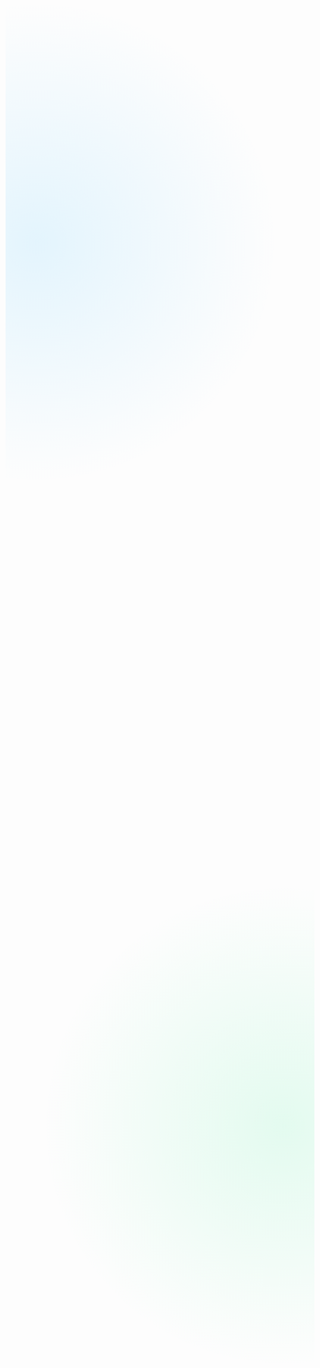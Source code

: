 <!DOCTYPE html>
<html lang="en">
<head>
    <meta charset="UTF-8">
    <meta name="viewport" content="width=device-width, initial-scale=1.0">
    <title>Week 1: Introduction to Generative AI in Music Production</title>
    <style>
        @import url('https://fonts.googleapis.com/css2?family=Roboto:wght@400;700&family=Montserrat:wght@600&display=swap');

        :root {
            --primary-color: #00a8ff;
            --secondary-color: #00e676;
            --accent-color: #ff3d00;
            --bg-color: #1a1a2e;
            --text-color: #e0e0e0;
        }

        body {
            font-family: 'Roboto', sans-serif;
            line-height: 1.6;
            color: var(--text-color);
            max-width: 800px;
            margin: 0 auto;
            padding: 20px;
            background: var(--bg-color);
            background-image: 
                radial-gradient(circle at 10% 20%, rgba(0, 168, 255, 0.1) 0%, transparent 20%),
                radial-gradient(circle at 90% 80%, rgba(0, 230, 118, 0.1) 0%, transparent 20%);
        }

        h1, h2, h3 {
            font-family: 'Montserrat', sans-serif;
            color: var(--primary-color);
        }

        h1 {
            font-size: 2.5em;
            border-bottom: 3px solid var(--secondary-color);
            padding-bottom: 10px;
            text-shadow: 2px 2px 4px rgba(0,0,0,0.5);
        }

        h2 {
            font-size: 1.8em;
            color: var(--secondary-color);
            margin-top: 30px;
        }

        h3 {
            font-size: 1.4em;
            color: var(--accent-color);
        }

        .content-block {
            background-color: rgba(255, 255, 255, 0.05);
            padding: 20px;
            border-radius: 10px;
            box-shadow: 0 4px 6px rgba(0, 0, 0, 0.1);
            margin-bottom: 20px;
            border: 1px solid rgba(255, 255, 255, 0.1);
            backdrop-filter: blur(5px);
        }

        .highlight {
            background-color: rgba(255, 255, 255, 0.05);
            border-left: 4px solid var(--accent-color);
            padding: 10px;
            margin: 10px 0;
        }

        ul {
            list-style-type: none;
            padding-left: 0;
        }

        ul li:before {
            content: "•";
            color: var(--accent-color);
            font-weight: bold;
            display: inline-block;
            width: 1em;
            margin-left: -1em;
        }

        .gradient-text {
            background: linear-gradient(45deg, var(--primary-color), var(--secondary-color), var(--accent-color));
            -webkit-background-clip: text;
            background-clip: text;
            color: transparent;
            animation: gradient-animation 6s ease infinite;
            background-size: 300% 300%;
        }

        @keyframes gradient-animation {
            0% { background-position: 0% 50%; }
            50% { background-position: 100% 50%; }
            100% { background-position: 0% 50%; }
        }

        code {
            background-color: rgba(255, 255, 255, 0.1);
            padding: 2px 4px;
            border-radius: 4px;
            font-family: 'Courier New', Courier, monospace;
        }
    </style>
</head>
<body>
    <h1 class="gradient-text">Week 1: Introduction to Generative AI in Music Production</h1>

    <div class="content-block">
        <h2>Overview</h2>
        <p>This week, I explored the fundamentals of generative AI in music production and its potential applications. I focused on understanding the basics of AI-driven music creation and how it can be integrated into the production process.</p>
    </div>

    <div class="content-block">
        <h2>Learning Objectives</h2>
        <ul>
            <li>Understand the concept of generative AI in music production</li>
            <li>Explore different AI tools and platforms for music creation</li>
            <li>Learn about the ethical considerations of using AI in music</li>
            <li>Experiment with basic AI-generated musical elements</li>
        </ul>
    </div>

    <div class="content-block">
        <h2>Key Concepts Explored</h2>
        <h3>1. Introduction to Generative AI</h3>
        <p>I researched the fundamentals of generative AI and its applications in music production. This included understanding how AI models can generate melodies, harmonies, and rhythms based on training data.</p>

        <h3>2. AI Tools and Platforms</h3>
        <p>I explored various AI tools and platforms specifically designed for music production, including:</p>
        <ul>
            <li>AIVA (Artificial Intelligence Virtual Artist)</li>
            <li>Amper Music</li>
            <li>Google's Magenta Project</li>
            <li>OpenAI's MuseNet</li>
        </ul>

        <h3>3. Ethical Considerations</h3>
        <p>I delved into the ethical implications of using AI in music creation, including:</p>
        <ul>
            <li>Copyright and ownership issues</li>
            <li>The impact on human creativity and job market</li>
            <li>The authenticity of AI-generated music</li>
        </ul>

        <h3>4. Practical Experimentation</h3>
        <p>I conducted some basic experiments with AI-generated musical elements:</p>
        <ul>
            <li>Generated a simple melody using AIVA</li>
            <li>Created a drum pattern using Google's Magenta</li>
            <li>Explored AI-assisted chord progressions</li>
        </ul>
    </div>

    <div class="content-block">
        <h2>Reflections and Insights</h2>
        <div class="highlight">
            <p>Through my exploration this week, I gained valuable insights into the potential of AI in music production. I was particularly intrigued by how AI can serve as a creative tool to inspire and augment human creativity rather than replace it entirely.</p>
        </div>
        <p>Some key takeaways include:</p>
        <ul>
            <li>The importance of understanding AI as a tool rather than a replacement for human creativity</li>
            <li>The potential for AI to speed up certain aspects of the music production process</li>
            <li>The need for a balanced approach that combines AI capabilities with human intuition and emotion</li>
        </ul>
    </div>

    <div class="content-block">
        <h2>Next Steps</h2>
        <p>Moving forward, I plan to:</p>
        <ul>
            <li>Dive deeper into specific AI music generation techniques</li>
            <li>Experiment with integrating AI-generated elements into my own music productions</li>
            <li>Explore more advanced AI tools and their applications in professional music production settings</li>
        </ul>
    </div>

    <div class="content-block">
        <h2 class="gradient-text">Conclusion</h2>
        <p>Week 1 provided a solid foundation in understanding generative AI's role in music production. It has opened up exciting possibilities for future exploration and integration of AI tools in my creative process.</p>
    </div>
</body>
</html>
